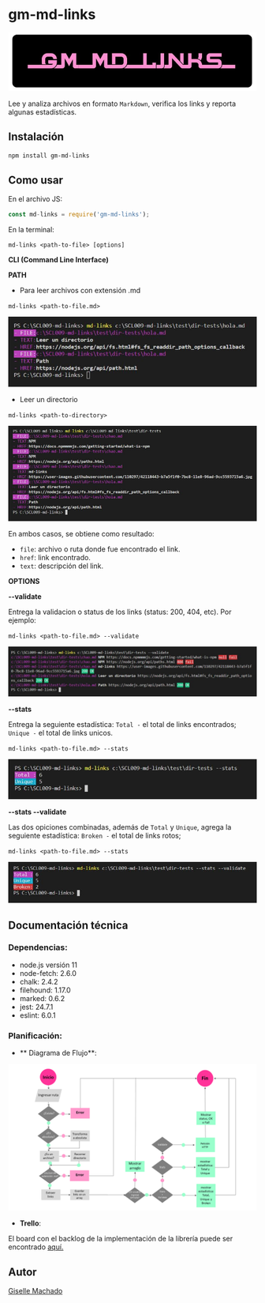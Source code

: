 # gm-md-links
<a href="https://www.npmjs.com/package/gm-md-links"><img src="img/gmlogo.jpg"></a>

Lee y analiza archivos en formato `Markdown`, verifica los links y reporta algunas estadísticas.

## Instalación

```
npm install gm-md-links
```
## Como usar

En el archivo JS:

```js
const md-links = require('gm-md-links');   
```

En la terminal:

```
md-links <path-to-file> [options]
```

**CLI (Command Line Interface)**

**PATH**

* Para leer archivos con extensión .md

`md-links <path-to-file.md>`

![pathToFile](img/pathisfile.jpg)

* Leer un directorio

`md-links <path-to-directory>`

![pathToDirectory](img/pathisdir.jpg)

En ambos casos, se obtiene como resultado:

- `file`: archivo o ruta donde fue encontrado el link.
- `href`: link encontrado.
- `text`: descripción del link.

**OPTIONS**

**--validate**

Entrega la validacion o status de los links (status: 200, 404, etc). Por ejemplo:

`md-links <path-to-file.md> --validate`

![validate](img/validate.jpg)

**--stats**

Entrega la seguiente estadística: 
`Total -` el total de links encontrados;
`Unique -` el total de links unicos.

`md-links <path-to-file.md> --stats`

![stats](img/stats.jpg)

**--stats --validate**

Las dos opiciones combinadas, además de `Total` y `Unique`, agrega la seguiente estadística: 
`Broken -` el total de links rotos;

`md-links <path-to-file.md> --stats`

![statsValidate](img/statsvalidate.jpg)

## Documentación técnica

### Dependencias:

- node.js versión 11
- node-fetch: 2.6.0
- chalk: 2.4.2
- filehound: 1.17.0
- marked: 0.6.2
- jest: 24.7.1
- eslint: 6.0.1

### Planificación:

* ** Diagrama de Flujo**:

![flujo](img/flujo.png)

*  **Trello**:

El board con el backlog de la implementación de la librería puede ser encontrado [aquí.](https://trello.com/b/nYJHHPKY/mdlinkd)


## Autor

[Giselle Machado](https://github.com/gisellem22)
